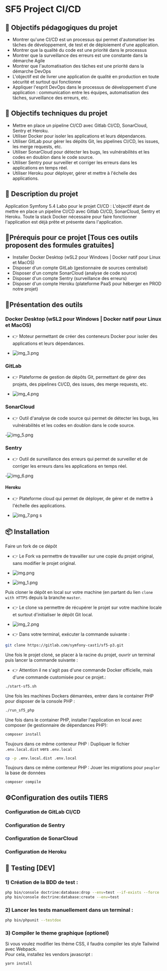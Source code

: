 # SF5 Project CI/CD #

## 📝 Objectifs pédagogiques du projet
- Montrer qu'une CI/CD est un processus qui permet d'automatiser les tâches de développement, de test et de déploiement d'une application.
- Montrer que la qualité du code est une priorité dans le processus
- Montrer que la surveillance des erreurs est une constante dans la démarche Agile
- Montrer que l'automatisation des tâches est une priorité dans la démarche DevOps
- L'objectif est de livrer une application de qualité en production en toute sécurité et surtout qui fonctionne
- Appliquer l'esprit DevOps dans le processus de développement d'une application : communication entre les équipes, automatisation des tâches, surveillance des erreurs, etc.


## 📝 Objectifs techniques du projet
- Mettre en place un pipeline CI/CD avec Gitlab CI/CD, SonarCloud, Sentry et Heroku.
- Utiliser Docker pour isoler les applications et leurs dépendances.
- Utiliser GitLab pour gérer les dépôts Git, les pipelines CI/CD, les issues, les merge requests, etc.
- Utiliser SonarCloud pour détecter les bugs, les vulnérabilités et les codes en doublon dans le code source.
- Utiliser Sentry pour surveiller et corriger les erreurs dans les applications en temps réel.
- Utiliser Heroku pour déployer, gérer et mettre à l'échelle des applications.


## 📝 Description du projet
Application Symfony 5.4 Labo pour le projet CI/CD :
L'objectif étant de mettre en place un pipeline CI/CD avec Gitlab CI/CD, SonarCloud, Sentry et Heroku.
Toute la stack Docker nécessaire pour faire fonctionner l'application est déjà prête et présente dans l'application.

##  📑Prérequis pour ce projet [Tous ces outils proposent des formules gratuites]
- Installer Docker Desktop (wSL2 pour Windows | Docker natif pour Linux et MacOS)
- Disposer d'un compte GitLab (gestionnaire de sources centralisé)
- Disposer d'un compte SonarCloud (analyse de code source)
- Disposer d'un compte Sentry (surveillance des erreurs)
- Disposer d'un compte Heroku (plateforme PaaS pour héberger en PROD notre projet)

##  📑Présentation des outils

### Docker Desktop (wSL2 pour Windows | Docker natif pour Linux et MacOS)
- 👉 Moteur permettant de créer des conteneurs Docker pour isoler des applications et leurs dépendances.

- ![img_3.png](img_3.png)

### GitLab
- 👉 Plateforme de gestion de dépôts Git, permettant de gérer des projets, des pipelines CI/CD, des issues, des merge requests, etc.

- ![img_4.png](img_4.png)

### SonarCloud
- 👉 Outil d'analyse de code source qui permet de détecter les bugs, les vulnérabilités et les codes en doublon dans le code source.

-![img_5.png](img_5.png)

### Sentry
- 👉 Outil de surveillance des erreurs qui permet de surveiller et de corriger les erreurs dans les applications en temps réel.

-![img_6.png](img_6.png)

#### Heroku
- 👉 Plateforme cloud qui permet de déployer, de gérer et de mettre à l'échelle des applications.

- ![img_7.png](img_7.png)
  s
## 📦 Installation
Faire un fork de ce dépôt
- 👉 Le Fork va permettre de travailler sur une copie du projet original, sans modifier le projet original.

- ![img.png](img.png)
- ![img_1.png](img_1.png)

Puis cloner le dépôt en local sur votre machine (en partant du lien `clone with HTTPS` depuis la branche ```master```.
- 👉 Le clone va permettre de récupérer le projet sur votre machine locale et surtout d'initialiser le dépôt Git local.

- ![img_2.png](img_2.png)
- 👉 Dans votre terminal, exécuter la commande suivante :

```bash
git clone https://gitlab.com/symfony-cast1/sf5-p3.git
```

Une fois le projet cloné, se placer à la racine du projet, ouvrir un terminal puis lancer la commande suivante :
- 👉 Attention il ne s'agit pas d'une commande Docker officielle, mais d'une commande customisée pour ce projet.:
```bash
./start-sf5.sh
```

Une fois les machines Dockers démarrées, entrer dans le container PHP pour disposer de la console PHP :
```bash
./run_sf5_php
```

Une fois dans le container PHP, installer l'application en local avec composer (le gestionnaire de dépendances PHP):
```bash
composer install
```

Toujours dans ce même conteneur PHP : Dupliquer le fichier `.env.local.dist` vers `.env.local`
```bash
cp -p .env.local.dist .env.local
```

Toujours dans ce même conteneur PHP : Jouer les migrations pour `peupler` la base de données
```bash
composer compile
```

## ⚙️Configuration des outils TIERS

### Configuration de GitLab CI/CD

### Configuration de Sentry
### Configuration de SonarCloud
### Configuration de Heroku


## 📑  ️Testing [DEV]

### 1) Création de la BDD de test :

```bash
php bin/console doctrine:database:drop --env=test --if-exists --force
php bin/console doctrine:database:create --env=test

```

### 2) Lancer les tests manuellement dans un terminal :

```bash
php bin/phpunit --testdox
```

### 3) Compiler le theme graphique (optionel)
Si vous voulez modifier les thème CSS, il faudra compiler les style Tailwind avec Webpack.\
Pour cela, installez les vendors javascript :
```bash
yarn install
```



